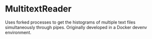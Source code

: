# MultitextReader
Uses forked processes to get the histograms of multiple text files simultaneously through pipes.
Originally developed in a Docker devenv environment.
